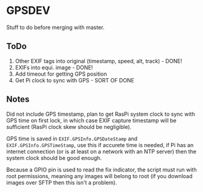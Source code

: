 GPSDEV
======

Stuff to do before merging with master.

ToDo
----

1.	Other EXIF tags into original (timestamp, speed, alt, track) - DONE!
2.	EXIFs into equi. image - DONE!
3.	Add timeout for getting GPS position
4.	Get Pi clock to sync with GPS - SORT OF DONE

Notes
-----

Did not include GPS timestamp, plan to get RasPi system clock to sync with GPS time on first lock, in which case EXIF capture timestamp will be sufficient (RasPi clock skew should be negligible).

GPS time is saved in ```EXIF.GPSInfo.GPSDateStamp``` and ```EXIF.GPSInfo.GPSTimeStamp```, use this if accurete time is needed, if Pi has an internet connection (or is at least on a network with an NTP server) then the system clock should be good enough.

Because a GPIO pin is used to read the fix indicator, the script must run with root permissions, meaning any images will belong to root (if you download images over SFTP then this isn't a problem).